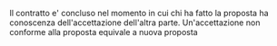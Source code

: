 Il contratto e' concluso nel momento in cui chi ha fatto la proposta ha conoscenza dell'accettazione dell'altra parte.
Un'accettazione non conforme alla proposta equivale a nuova proposta
